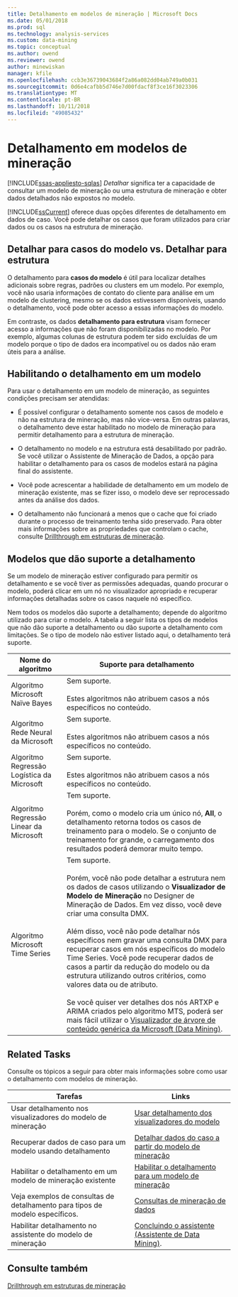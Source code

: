 ```yaml
---
title: Detalhamento em modelos de mineração | Microsoft Docs
ms.date: 05/01/2018
ms.prod: sql
ms.technology: analysis-services
ms.custom: data-mining
ms.topic: conceptual
ms.author: owend
ms.reviewer: owend
author: minewiskan
manager: kfile
ms.openlocfilehash: ccb3e36739043684f2a86a082dd04ab749a0b031
ms.sourcegitcommit: 0d6e4cafbb5d746e7d00fdacf8f3ce16f3023306
ms.translationtype: MT
ms.contentlocale: pt-BR
ms.lasthandoff: 10/11/2018
ms.locfileid: "49085432"
---
```

# <a name="drillthrough-on-mining-models"></a>Detalhamento em modelos de mineração
[!INCLUDE[ssas-appliesto-sqlas](../../includes/ssas-appliesto-sqlas.md)]
  *Detalhar* significa ter a capacidade de consultar um modelo de mineração ou uma estrutura de mineração e obter dados detalhados não expostos no modelo.  
  
 [!INCLUDE[ssCurrent](../../includes/sscurrent-md.md)] oferece duas opções diferentes de detalhamento em dados de caso. Você pode detalhar os casos que foram utilizados para criar dados ou os casos na estrutura de mineração.  
  
## <a name="drillthrough-to-model-cases-vs-drillthrough-to-structure"></a>Detalhar para casos do modelo vs. Detalhar para estrutura  
 O detalhamento para **casos do modelo** é útil para localizar detalhes adicionais sobre regras, padrões ou clusters em um modelo. Por exemplo, você não usaria informações de contato do cliente para análise em um modelo de clustering, mesmo se os dados estivessem disponíveis, usando o detalhamento, você pode obter acesso a essas informações do modelo.  
  
 Em contraste, os dados **detalhamento para estrutura** visam fornecer acesso a informações que não foram disponibilizadas no modelo. Por exemplo, algumas colunas de estrutura podem ter sido excluídas de um modelo porque o tipo de dados era incompatível ou os dados não eram úteis para a análise.  
  
## <a name="enabling-drillthrough-on-a-model"></a>Habilitando o detalhamento em um modelo  
 Para usar o detalhamento em um modelo de mineração, as seguintes condições precisam ser atendidas:  
  
-   É possível configurar o detalhamento somente nos casos de modelo e não na estrutura de mineração, mas não vice-versa.  Em outras palavras, o detalhamento deve estar habilitado no modelo de mineração para permitir detalhamento para a estrutura de mineração.  
  
-   O detalhamento no modelo e na estrutura está desabilitado por padrão. Se você utilizar o Assistente de Mineração de Dados, a opção para habilitar o detalhamento para os casos de modelos estará na página final do assistente.  
  
-   Você pode acrescentar a habilidade de detalhamento em um modelo de mineração existente, mas se fizer isso, o modelo deve ser reprocessado antes da análise dos dados.  
  
-   O detalhamento não funcionará a menos que o cache que foi criado durante o processo de treinamento tenha sido preservado. Para obter mais informações sobre as propriedades que controlam o cache, consulte [Drillthrough em estruturas de mineração](../../analysis-services/data-mining/drillthrough-on-mining-structures.md).  
  
## <a name="models-that-support-drillthrough"></a>Modelos que dão suporte a detalhamento  
 Se um modelo de mineração estiver configurado para permitir os detalhamento e se você tiver as permissões adequadas, quando procurar o modelo, poderá clicar em um nó no visualizador apropriado e recuperar informações detalhadas sobre os casos naquele nó específico.  
  
 Nem todos os modelos dão suporte a detalhamento; depende do algoritmo utilizado para criar o modelo. A tabela a seguir lista os tipos de modelos que não dão suporte a detalhamento ou dão suporte a detalhamento com limitações. Se o tipo de modelo não estiver listado aqui, o detalhamento terá suporte.  
  
|**Nome do algoritmo**|**Suporte para detalhamento**|  
|------------------------|----------------------------------|  
|Algoritmo Microsoft Naïve Bayes|Sem suporte.<br /><br /> Estes algoritmos não atribuem casos a nós específicos no conteúdo.|  
|Algoritmo Rede Neural da Microsoft|Sem suporte.<br /><br /> Estes algoritmos não atribuem casos a nós específicos no conteúdo.|  
|Algoritmo Regressão Logística da Microsoft|Sem suporte.<br /><br /> Estes algoritmos não atribuem casos a nós específicos no conteúdo.|  
|Algoritmo Regressão Linear da Microsoft|Tem suporte.<br /><br /> Porém, como o modelo cria um único nó, **All**, o detalhamento retorna todos os casos de treinamento para o modelo. Se o conjunto de treinamento for grande, o carregamento dos resultados poderá demorar muito tempo.|  
|Algoritmo Microsoft Time Series|Tem suporte.<br /><br /> Porém, você não pode detalhar a estrutura nem os dados de casos utilizando o **Visualizador de Modelo de Mineração** no Designer de Mineração de Dados. Em vez disso, você deve criar uma consulta DMX.<br /><br /> Além disso, você não pode detalhar nós específicos nem gravar uma consulta DMX para recuperar casos em nós específicos do modelo Time Series. Você pode recuperar dados de casos a partir da redução do modelo ou da estrutura utilizando outros critérios, como valores data ou de atributo.<br /><br /> Se você quiser ver detalhes dos nós ARTXP e ARIMA criados pelo algoritmo MTS, poderá ser mais fácil utilizar o [Visualizador de árvore de conteúdo genérica da Microsoft &#40;Data Mining&#41;](http://msdn.microsoft.com/library/751b4393-f6fd-48c1-bcef-bdca589ce34c).|  
  
## <a name="related-tasks"></a>Related Tasks  
 Consulte os tópicos a seguir para obter mais informações sobre como usar o detalhamento com modelos de mineração.  
  
|Tarefas|Links|  
|-----------|-----------|  
|Usar detalhamento nos visualizadores do modelo de mineração|[Usar detalhamento dos visualizadores do modelo](../../analysis-services/data-mining/use-drillthrough-from-the-model-viewers.md)|  
|Recuperar dados de caso para um modelo usando detalhamento|[Detalhar dados do caso a partir do modelo de mineração](../../analysis-services/data-mining/drill-through-to-case-data-from-a-mining-model.md)|  
|Habilitar o detalhamento em um modelo de mineração existente|[Habilitar o detalhamento para um modelo de mineração](../../analysis-services/data-mining/enable-drillthrough-for-a-mining-model.md)|  
|Veja exemplos de consultas de detalhamento para tipos de modelo específicos.|[Consultas de mineração de dados](../../analysis-services/data-mining/data-mining-queries.md)|  
|Habilitar detalhamento no assistente do modelo de mineração|[Concluindo o assistente &#40;Assistente de Data Mining&#41;](http://msdn.microsoft.com/library/6aef1548-35eb-42fd-ae87-63650a79eda1).|  
  
## <a name="see-also"></a>Consulte também  
 [Drillthrough em estruturas de mineração](../../analysis-services/data-mining/drillthrough-on-mining-structures.md)  
  
  

